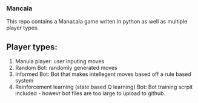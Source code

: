 ### Mancala ###
This repo contains a Manacala game writen in python as well as multiple player types.

## Player types: ##
1. Manula player: user inputing moves
2. Random Bot: randomly generated moves
3. Informed Bot: Bot that makes intellegent moves based off a rule based system
4. Reinforcement learning (state based Q learning) Bot: Bot training scrpit included - howevr bot files are too large to upload to github.
